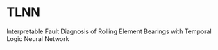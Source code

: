 # TLNN
Interpretable Fault Diagnosis of Rolling Element Bearings with  Temporal Logic Neural Network
